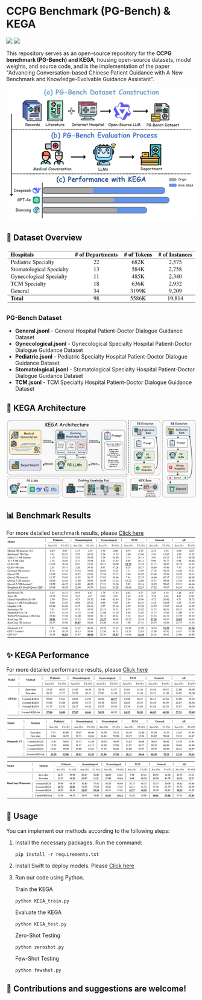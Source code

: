 # CCPG Benchmark (PG-Bench) & KEGA 
<p float="left"><img src="https://img.shields.io/badge/python-v3.9+-red"> <img src="https://img.shields.io/badge/pytorch-v2.6+-blue">

This repository serves as an open-source repository for the **CCPG benchmark (PG-Bench) and KEGA**, housing open-source datasets, model weights, and source code, and is the implementation of the paper "Advancing Conversation-based Chinese Patient Guidance with A New Benchmark and Knowledge-Evolvable Guidance Assistant".

<img src="Doc/Pictures/figure1.png" alt="figure1" border="0">


## 📂 Dataset Overview
<img src="Doc/Pictures/table1.png" alt="table1" border="0">

### PG-Bench Dataset
- **General.jsonl** - General Hospital Patient-Doctor Dialogue Guidance Dataset
- **Gynecological.jsonl** - Gynecological Specialty Hospital Patient-Doctor Dialogue Guidance Dataset
- **Pediatric.jsonl** - Pediatric Specialty Hospital Patient-Doctor Dialogue Guidance Dataset  
- **Stomatological.jsonl** - Stomatological Specialty Hospital Patient-Doctor Dialogue Guidance Dataset
- **TCM.jsonl** - TCM Specialty Hospital Patient-Doctor Dialogue Guidance Dataset

## 🧠 KEGA Architecture
<img src="Doc/Pictures/figure2.png" alt="figure2" border="0">

## 📊 Benchmark Results
For more detailed benchmark results, please [Click here](Doc/Supplementary%20Experiments/README.md)
<img src="Doc/Pictures/table2.png" alt="table2" border="0">

## ✨ KEGA Performance
For more detailed performance results, please [Click here](Doc/Supplementary%20Experiments/README.md)
<img src="Doc/Pictures/table3.png" alt="table3" border="0">
<img src="Doc/Pictures/table4.png" alt="table4" border="0">
<img src="Doc/Pictures/table5.png" alt="table5" border="0">

## 📖 Usage
You can implement our methods according to the following steps:

1. Install the necessary packages. Run the command:
   ```
   pip install -r requirements.txt
   ```
2. Install Swift to deploy models. Please [Click here](https://swift.readthedocs.io/zh-cn/latest/index.html)
3. Run our code using Python.
   
   Train the KEGA
   ```
   python KEGA_train.py
   ```
   Evaluate the KEGA
   ```
   python KEGA_test.py
   ```
   Zero-Shot Testing
   ```
   python zeroshot.py
   ```
   Few-Shot Testing
   ```
   python fewshot.py
   ```

## 🌟 Contributions and suggestions are welcome!
